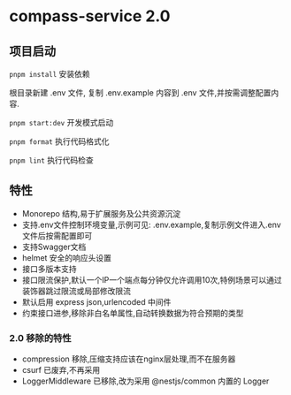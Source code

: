 # compass-service 2.0

## 项目启动

`pnpm install` 安装依赖

根目录新建 .env 文件, 复制 .env.example 内容到 .env 文件,并按需调整配置内容.

`pnpm start:dev` 开发模式启动

`pnpm format` 执行代码格式化

`pnpm lint` 执行代码检查

## 特性

* Monorepo 结构,易于扩展服务及公共资源沉淀
* 支持.env文件控制环境变量,示例可见: .env.example,复制示例文件进入.env文件后按需配置即可
* 支持Swagger文档
* helmet 安全的响应头设置
* 接口多版本支持
* 接口限流保护,默认一个IP一个端点每分钟仅允许调用10次,特例场景可以通过装饰器跳过限流或局部修改限流
* 默认启用 express json,urlencoded 中间件
* 约束接口进参,移除非白名单属性,自动转换数据为符合预期的类型

### 2.0 移除的特性

* compression 移除,压缩支持应该在nginx层处理,而不在服务器
* csurf 已废弃,不再采用
* LoggerMiddleware 已移除,改为采用 @nestjs/common 内置的 Logger
